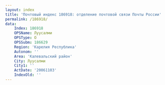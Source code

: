 ```yaml
---
layout: index
title: 'Почтовый индекс 186918: отделение почтовой связи Почты России'
permalink: /186918/
data:
    Index: 186918
    OPSName: Луусалми
    OPSType: О
    OPSSubm: 186629
    Region: 'Карелия Республика'
    Autonom: ''
    Area: 'Калевальский район'
    City: Луусалми
    City1: ''
    ActDate: '20061103'
    IndexOld: ''
---
```

